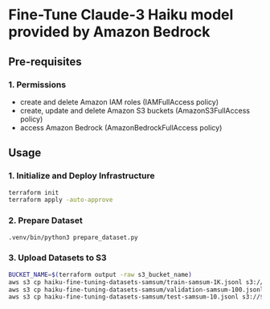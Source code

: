 # Fine-Tune Claude-3 Haiku model provided by Amazon Bedrock

## Pre-requisites

### 1. Permissions
* create and delete Amazon IAM roles (IAMFullAccess policy)
* create, update and delete Amazon S3 buckets (AmazonS3FullAccess policy)
* access Amazon Bedrock (AmazonBedrockFullAccess policy)

## Usage

### 1. Initialize and Deploy Infrastructure

```bash
terraform init
terraform apply -auto-approve
```

### 2. Prepare Dataset

```bash
.venv/bin/python3 prepare_dataset.py
```

### 3. Upload Datasets to S3

```bash
BUCKET_NAME=$(terraform output -raw s3_bucket_name)
aws s3 cp haiku-fine-tuning-datasets-samsum/train-samsum-1K.jsonl s3://${BUCKET_NAME}/train-samsum-1K.jsonl
aws s3 cp haiku-fine-tuning-datasets-samsum/validation-samsum-100.jsonl s3://${BUCKET_NAME}/validation-samsum-100.jsonl
aws s3 cp haiku-fine-tuning-datasets-samsum/test-samsum-10.jsonl s3://${BUCKET_NAME}/test-samsum-10.jsonl
```
